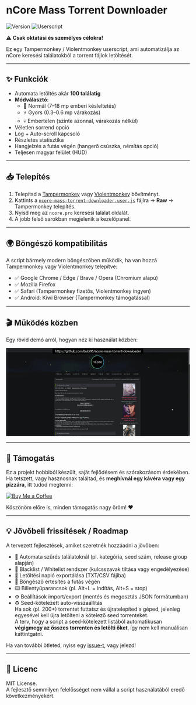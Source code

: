 # nCore Mass Torrent Downloader

![Version](https://img.shields.io/badge/version-1.0.1-blue)
![Userscript](https://img.shields.io/badge/userscript-Tampermonkey%20%7C%20Violentmonkey-success)

⚠️ **Csak oktatási és személyes célokra!**

Ez egy Tampermonkey / Violentmonkey userscript, ami automatizálja az nCore keresési találatokból a torrent fájlok letöltését.

---

## ✨ Funkciók

- Automata letöltés akár **100 találatig**
- **Módválasztó**:
  - 🐢 Normál (7–18 mp emberi késleltetés)
  - ⚡ Gyors (0.3–0.6 mp várakozás)
  - 💀 Embertelen (szinte azonnal, várakozás nélkül)
- Véletlen sorrend opció
- Log + Auto-scroll kapcsoló
- Részletes statisztika
- Hangjelzés a futás végén (hangerő csúszka, némítás opció)
- Teljesen magyar felület (HUD)

---

## 📥 Telepítés

1. Telepítsd a [Tampermonkey](https://www.tampermonkey.net/) vagy [Violentmonkey](https://violentmonkey.github.io/) bővítményt.
2. Kattints a [`ncore-mass-torrent-downloader.user.js`](./ncore-mass-torrent-downloader.user.js) fájlra → **Raw** → Tampermonkey telepítés.
3. Nyisd meg az `ncore.pro` keresési találat oldalát.
4. A jobb felső sarokban megjelenik a kezelőpanel.

---

## 🌍 Böngésző kompatibilitás

A script bármely modern böngészőben működik, ha van hozzá Tampermonkey vagy Violentmonkey telepítve:

- ✅ Google Chrome / Edge / Brave / Opera (Chromium alapú)
- ✅ Mozilla Firefox
- ✅ Safari (Tampermonkey fizetős, Violentmonkey ingyen)
- ✅ Android: Kiwi Browser (Tampermonkey támogatással)

---

## 🎬 Működés közben

Egy rövid demó arról, hogyan néz ki használat közben:

![Demo](./demo.gif)

---

## 🧃 Támogatás

Ez a projekt hobbiból készült, saját fejlődésem és szórakozásom érdekében.  
Ha tetszett, vagy hasznosnak találtad, és **meghívnál egy kávéra vagy egy pizzára**, itt tudod megtenni:  

[![Buy Me a Coffee](https://img.buymeacoffee.com/button-api/?text=Kávéra%20meghívlak&emoji=☕&slug=bubi95&button_colour=BD5FFF&font_colour=ffffff&font_family=Cookie&outline_colour=000000&coffee_colour=FFDD00)](https://buymeacoffee.com/bubi95)

Köszönöm előre is, minden támogatás nagy öröm! ❤️

---

## 💡 Jövőbeli frissítések / Roadmap

A tervezett fejlesztések, amiket szeretnék hozzáadni a jövőben:

- 🎯 Automata szűrés találatoknál (pl. kategória, seed szám, release group alapján)
- 🚫 Blacklist / Whitelist rendszer (kulcsszavak tiltása vagy engedélyezése)
- 📂 Letöltési napló exportálása (TXT/CSV fájlba)
- 🔔 Böngésző értesítés a futás végén
- ⌨️ Billentyűparancsok (pl. Alt+L = indítás, Alt+S = stop)
- ⚙️ Beállítások import/export (mentés és megosztás JSON formátumban)
- ♻️ Seed-kötelezett auto-visszaállítás  
  Ha sok (pl. 200+) torrentet futtatsz és újratelepíted a géped, jelenleg egyesével kell újra letölteni a kötelező seed torrenteket.  
  A terv, hogy a script a seed-kötelezett listából automatikusan **végigmegy az összes torrenten és letölti őket**, így nem kell manuálisan kattintgatni.


Ha van további ötleted, nyiss egy [issue-t](../../issues), vagy jelezd!

---

## 📜 Licenc

MIT License.  
A fejlesztő semmilyen felelősséget nem vállal a script használatából eredő következményekért.
